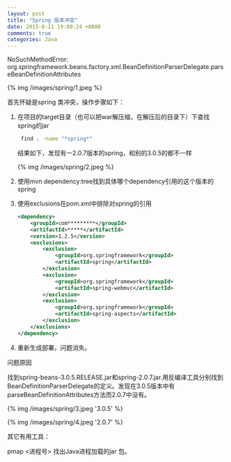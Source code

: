 ```yaml
---
layout: post
title: "Spring 版本冲突"
date: 2015-8-11 19:00:24 +0800
comments: true
categories: Java
---
```


NoSuchMethodError: org.springframework.beans.factory.xml.BeanDefinitionParserDelegate.parseBeanDefinitionAttributes

<!-- more -->

{% img /images/spring/1.jpeg %}

首先怀疑是spring 类冲突，操作步骤如下：

1. 在项目的target目录（也可以把war解压缩，在解压后的目录下）下查找spring的jar

    ``` bash
     ​find . -name "*spring*"
    ```

    结果如下，发现有一2.0.7版本的spring，和别的3.0.5的都不一样

    {% img /images/spring/2.jpeg %}

2. 使用mvn dependency:tree找到具体哪个dependency引用的这个版本的spring

3. 使用exclusions在pom.xml中排除对spring的引用

    ``` xml pom.xml
    <dependency>
        <groupId>com*********</groupId>
        <artifactId>*****</artifactId>
        <version>1.2.5</version>
        <exclusions>
            <exclusion>
                <groupId>org.springframework</groupId>
                <artifactId>spring</artifactId>
            </exclusion>
            <exclusion>
                <groupId>org.springframework</groupId>
                <artifactId>spring-webmvc</artifactId>
            </exclusion>
            <exclusion>
                <groupId>org.springframework</groupId>
                <artifactId>spring-aspects</artifactId>
            </exclusion>
        </exclusions>
    </dependency>
    ```
4. 重新生成部署，问题消失。

问题原因

​找到spring-beans-3.0.5.RELEASE.jar和spring-2.0.7.jar.用反编译工具分别找到BeanDefinitionParserDelegate的定义。发现在3.0.5版本中有parseBeanDefinitionAttributes方法而2.0.7中没有。

{% img /images/spring/3.jpeg '3.0.5' %}

{% img /images/spring/4.jpeg '2.0.7' %}

其它有用工具：

pmap <进程号>  找出Java进程加载的jar 包。
